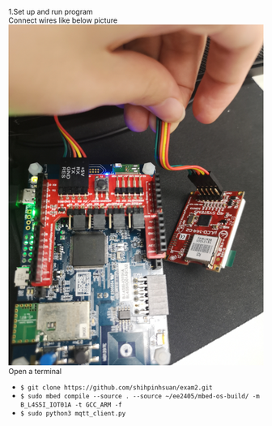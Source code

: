 1.Set up and run program
<br>Connect wires like below picture<br>
![image](https://github.com/shihpinhsuan/exam2/blob/master/IMG_20210512_181340.jpg)
    <br>Open a terminal<br>
    
* `$ git clone https://github.com/shihpinhsuan/exam2.git`
* `$ sudo mbed compile --source . --source ~/ee2405/mbed-os-build/ -m B_L4S5I_IOT01A -t GCC_ARM -f`
* `$ sudo python3 mqtt_client.py`
